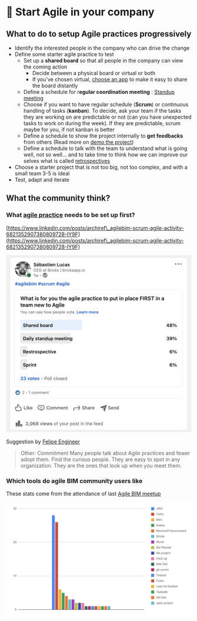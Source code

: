 # 🏁 Start Agile in your company

## What to do to setup Agile practices progressively&#x20;

* Identify the interested people in the company who can drive the change&#x20;
* Define some starter agile practice to test&#x20;
  * Set up a **shared board** so that all people in the company can view the coming action
    * Decide between a physical board or virtual or both&#x20;
    * If you've chosen virtual, [choose an app](learn-and-practice-agile-bim/agile-tools.md) to make it easy to share the board distantly
  * Define a schedule for r**egular coordination meeting** : [Standup meeting](en/agile-practices/standup-meeting.md)
  * Choose if you want to have regular schedule (**Scrum**) or continuous handling of tasks (**kanban**). To decide, ask your team if the tasks they are working on are predictable or not (can you have unexpected tasks to work on during the week). If they are predictable, scrum maybe for you, if not kanban is better
  * Define a schedule to show the project internally to **get feedbacks** from others (Read more on [demo the project](en/agile-practices/project-demo.md))&#x20;
  * Define a schedule to talk with the team to understand what is going well, not so well... and to take time to think how we can improve our selves what is called [retrospectives](en/agile-practices/restrospective.md)
* Choose a starter project that is not too big, not too complex, and with a small team 3-5 is ideal
* Test, adapt and iterate

## What the community think?

### What [agile practice](learn-and-practice-agile-bim/agile-tools.md) needs to be set up first?&#x20;

[https://www.linkedin.com/posts/archiref\_agilebim-scrum-agile-activity-6821352907380809728-IY9F](https://www.linkedin.com/posts/archiref\_agilebim-scrum-agile-activity-6821352907380809728-IY9F)

![](.gitbook/assets/what-is-agile-practice-to-do-first.png)

Suggestion by [Felipe Engineer ](https://www.linkedin.com/in/engineerfelipe/)

> Other: Commitment Many people talk about Agile practices and fewer adopt them. Find the curious people. They are easy to spot in any organization. They are the ones that look up when you meet them.

### Which tools do agile BIM community users like&#x20;

These stats come from the attendance of last [Agile BIM meetup](meetups/scrum-construction-enginery-meetup.md)&#x20;

![](.gitbook/assets/project-management-soft-agile-bim.png)
